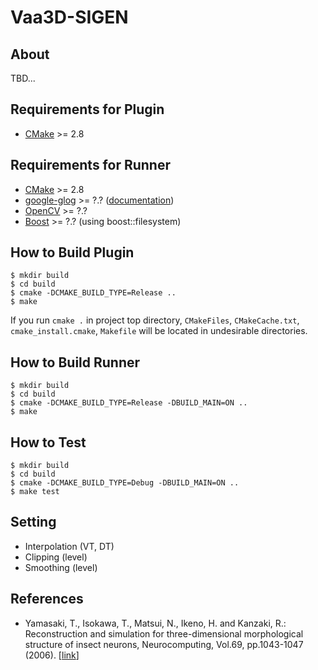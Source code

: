 # Vaa3D-SIGEN

## About

TBD...

## Requirements for Plugin

* [CMake](https://cmake.org/) >= 2.8

## Requirements for Runner

* [CMake](https://cmake.org/) >= 2.8
* [google-glog](https://github.com/google/glog) >= ?.? ([documentation](http://google-glog.googlecode.com/svn/trunk/doc/glog.html))
* [OpenCV](http://opencv.org/) >= ?.?
* [Boost](http://www.boost.org/) >= ?.? (using boost::filesystem)

## How to Build Plugin

```
$ mkdir build
$ cd build
$ cmake -DCMAKE_BUILD_TYPE=Release ..
$ make
```

If you run `cmake .` in project top directory, `CMakeFiles`, `CMakeCache.txt`, `cmake_install.cmake`, `Makefile` will be located in undesirable directories.

## How to Build Runner

```
$ mkdir build
$ cd build
$ cmake -DCMAKE_BUILD_TYPE=Release -DBUILD_MAIN=ON ..
$ make
```

## How to Test

```
$ mkdir build
$ cd build
$ cmake -DCMAKE_BUILD_TYPE=Debug -DBUILD_MAIN=ON ..
$ make test
```

## Setting

* Interpolation (VT, DT)
* Clipping (level)
* Smoothing (level)

## References

* Yamasaki, T., Isokawa, T., Matsui, N., Ikeno, H. and Kanzaki, R.: Reconstruction and simulation for three-dimensional morphological structure of insect neurons, Neurocomputing, Vol.69, pp.1043-1047 (2006). \[[link](http://dx.doi.org/10.1016/j.neucom.2005.12.042)\]
